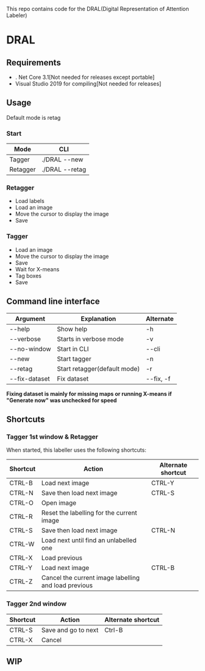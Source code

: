This repo contains code for the DRAL(Digital Representation of Attention Labeler)

# DRAL

## Requirements

* . Net Core 3.1[Not needed for releases except portable]
* Visual Studio 2019 for compiling[Not needed for releases]

## Usage

Default mode is retag

### Start

| Mode     | CLI            |
| -------- | -------------- |
| Tagger   | ./DRAL --new   |
| Retagger | ./DRAL --retag |

### Retagger

* Load labels
* Load an image
* Move the cursor to display the image
* Save

### Tagger

* Load an image
* Move the cursor to display the image
* Save
* Wait for X-means
* Tag boxes
* Save

## Command line interface

| Argument      | Explanation                  | Alternate |
| ------------- | ---------------------------- | --------- |
| --help        | Show help                    | -h        |
| --verbose     | Starts in verbose mode       | -v        |
| --no-window   | Start in CLI                 | --cli     |
| --new         | Start tagger                 | -n        |
| --retag       | Start retagger(default mode) | -r        |
| --fix-dataset | Fix dataset                  | --fix, -f |

__Fixing dataset is mainly for missing maps or running X-means if "Generate now" was unchecked for speed__
## Shortcuts 

### Tagger 1st window & Retagger

When started, this labeller uses the following shortcuts:

| Shortcut | Action                                               | Alternate shortcut |
| -------- | ---------------------------------------------------- | ------------------ |
| CTRL-B   | Load next image                                      | CTRL-Y             |
| CTRL-N   | Save then load next image                            | CTRL-S             |
| CTRL-O   | Open image                                           |                    |
| CTRL-R   | Reset the labelling for the current image            |                    |
| CTRL-S   | Save then load next image                            | CTRL-N             |
| CTRL-W   | Load next until find an unlabelled one               |                    |
| CTRL-X   | Load previous                                        |                    |
| CTRL-Y   | Load next image                                      | CTRL-B             |
| CTRL-Z   | Cancel the current image labelling and load previous |                    |

### Tagger 2nd window

| Shortcut | Action              | Alternate shortcut |
| -------- | ------------------- | ------------------ |
| CTRL-S   | Save and go to next | Ctrl-B             |
| CTRL-X   | Cancel              |                    |

## WIP
